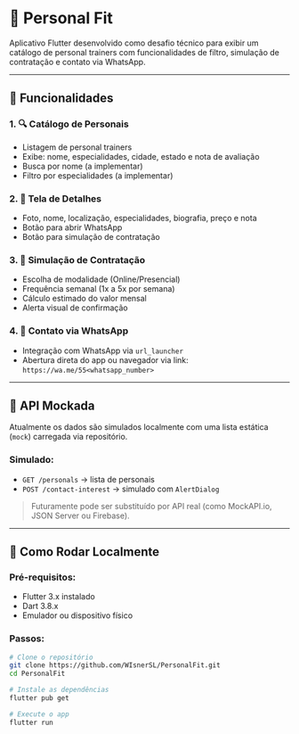 # 💪 Personal Fit

Aplicativo Flutter desenvolvido como desafio técnico para exibir um catálogo de personal trainers com funcionalidades de filtro, simulação de contratação e contato via WhatsApp.

---

## 📱 Funcionalidades

### 1. 🔍 Catálogo de Personais
- Listagem de personal trainers
- Exibe: nome, especialidades, cidade, estado e nota de avaliação
- Busca por nome (a implementar)
- Filtro por especialidades (a implementar)

### 2. 📄 Tela de Detalhes
- Foto, nome, localização, especialidades, biografia, preço e nota
- Botão para abrir WhatsApp
- Botão para simulação de contratação

### 3. 📩 Simulação de Contratação
- Escolha de modalidade (Online/Presencial)
- Frequência semanal (1x a 5x por semana)
- Cálculo estimado do valor mensal
- Alerta visual de confirmação

### 4. 💬 Contato via WhatsApp
- Integração com WhatsApp via `url_launcher`
- Abertura direta do app ou navegador via link: `https://wa.me/55<whatsapp_number>`

---

## 🔌 API Mockada

Atualmente os dados são simulados localmente com uma lista estática (`mock`) carregada via repositório.

### Simulado:
- `GET /personals` → lista de personais
- `POST /contact-interest` → simulado com `AlertDialog`

> Futuramente pode ser substituído por API real (como MockAPI.io, JSON Server ou Firebase).

---

## 🚀 Como Rodar Localmente

### Pré-requisitos:
- Flutter 3.x instalado
- Dart 3.8.x
- Emulador ou dispositivo físico

### Passos:

```bash
# Clone o repositório
git clone https://github.com/WIsnerSL/PersonalFit.git
cd PersonalFit

# Instale as dependências
flutter pub get

# Execute o app
flutter run
